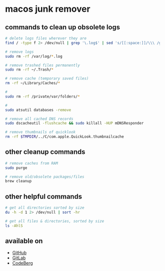 # macos junk remover

## commands to clean up obsolete logs

```sh
# delete logs files wherever they are
find / -type f 2> /dev/null | grep '\.log$' | sed 's/[[:space:]]/\\\ /g' | xargs rm

# remove logs
sudo rm -rf /var/log/*.log

# remove trashed files permanently
sudo rm -rf ~/.Trash/*

# remove cache (temporary saved files)
rm -rf ~/Library/Caches/*

#
sudo rm -rf /private/var/folders/*

#
sudo atsutil databases -remove

# remove all cached DNS records
sudo dscacheutil -flushcache && sudo killall -HUP mDNSResponder

# remove thumbnails of quicklook
rm -rf $TMPDIR/../C/com.apple.QuickLook.thumbnailcache
```

## other cleanup commands

```sh
# remove caches from RAM
sudo purge

# remove old/obsolete packages/files
brew cleanup
```

## other helpful commands

```sh
# get all directories sorted by size
du -h -d 1 2> /dev/null | sort -hr

# get all files & directories, sorted by size
ls -AhlS
```

## available on

- [GitHub](https://github.com/abanoubha/macos-junk-remover)
- [GitLab](https://gitlab.com/abanoubha/macos-junk-remover)
- [CodeBerg](https://codeberg.org/abanoubha/macos-junk-remover)

